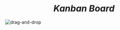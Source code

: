 <h1 align=center> <b><i>Kanban Board</i></b></h1>

![drag-and-drop](https://github.com/EaglePremNetwork/drag-and-drop/assets/110186659/31d131ba-80a0-4a63-98e0-d42d18916608)

